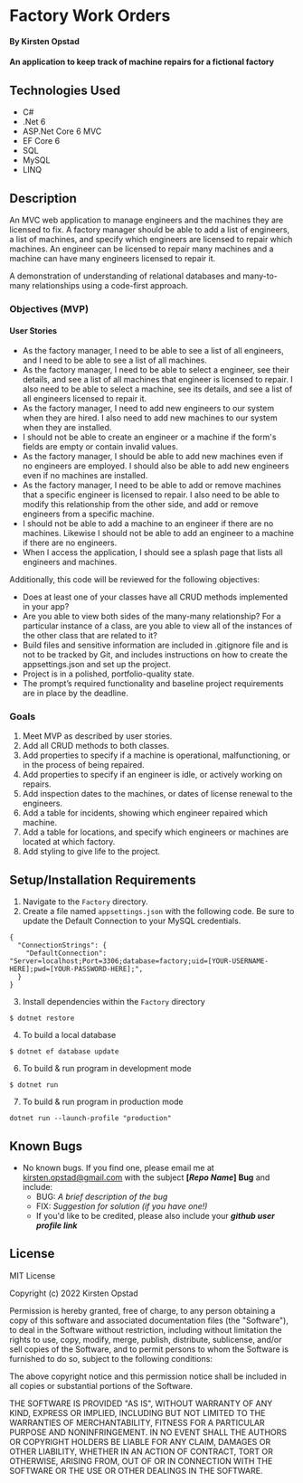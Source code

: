 # Factory Work Orders

#### By Kirsten Opstad

#### An application to keep track of machine repairs for a fictional factory

## Technologies Used

* C#
* .Net 6
* ASP.Net Core 6 MVC
* EF Core 6
* SQL
* MySQL
* LINQ

## Description

An MVC web application to manage  engineers and the machines they are licensed to fix. A factory manager should be able to add a list of engineers, a list of machines, and specify which engineers are licensed to repair which machines. An engineer can be licensed to repair many machines and a machine can have many engineers licensed to repair it.

A demonstration of understanding of relational databases and many-to-many relationships using a code-first approach.

### Objectives (MVP)

#### User Stories
* As the factory manager, I need to be able to see a list of all engineers, and I need to be able to see a list of all machines.
* As the factory manager, I need to be able to select a engineer, see their details, and see a list of all machines that engineer is licensed to repair. I also need to be able to select a machine, see its details, and see a list of all engineers licensed to repair it.
* As the factory manager, I need to add new engineers to our system when they are hired. I also need to add new machines to our system when they are installed.
* I should not be able to create an engineer or a machine if the form's fields are empty or contain invalid values.
* As the factory manager, I should be able to add new machines even if no engineers are employed. I should also be able to add new engineers even if no machines are installed.
* As the factory manager, I need to be able to add or remove machines that a specific engineer is licensed to repair. I also need to be able to modify this relationship from the other side, and add or remove engineers from a specific machine.
* I should not be able to add a machine to an engineer if there are no machines. Likewise I should not be able to add an engineer to a machine if there are no engineers.
* When I access the application, I should see a splash page that lists all engineers and machines.

Additionally, this code will be reviewed for the following objectives:

- Does at least one of your classes have all CRUD methods implemented in your app?
- Are you able to view both sides of the many-many relationship? For a particular instance of a class, are you able to view all of the instances of the other class that are related to it?
- Build files and sensitive information are included in .gitignore file and is not to be tracked by Git, and includes instructions on how to create the appsettings.json and set up the project.
- Project is in a polished, portfolio-quality state.
- The prompt’s required functionality and baseline project requirements are in place by the deadline.

<!-- ![Screenshot of Databases](imagelink) -->

<!-- [Link to operational site](http://www.kirstenopstad.github.com/<REPOSITORY NAME>) -->

### Goals
1. Meet MVP as described by user stories.
2. Add all CRUD methods to both classes.
3. Add properties to specify if a machine is operational, malfunctioning, or in the process of being repaired.
4. Add properties to specify if an engineer is idle, or actively working on repairs.
5. Add inspection dates to the machines, or dates of license renewal to the engineers.
6. Add a table for incidents, showing which engineer repaired which machine.
7. Add a table for locations, and specify which engineers or machines are located at which factory.
8. Add styling to give life to the project.

## Setup/Installation Requirements

1. Navigate to the `Factory` directory.
2. Create a file named `appsettings.json` with the following code. Be sure to update the Default Connection to your MySQL credentials.
```
{
  "ConnectionStrings": {
    "DefaultConnection": "Server=localhost;Port=3306;database=factory;uid=[YOUR-USERNAME-HERE];pwd=[YOUR-PASSWORD-HERE];",
  }
}
```
3. Install dependencies within the `Factory` directory
```
$ dotnet restore
```
4. To build a local database
```
$ dotnet ef database update
```
6. To build & run program in development mode 
 ```
 $ dotnet run
 ```
7. To build & run program in production mode 
 ```
 dotnet run --launch-profile "production"
 ```

## Known Bugs

* No known bugs. If you find one, please email me at kirsten.opstad@gmail.com with the subject **[_Repo Name_] Bug** and include:
  * BUG: _A brief description of the bug_
  * FIX: _Suggestion for solution (if you have one!)_
  * If you'd like to be credited, please also include your **_github user profile link_**

## License

MIT License

Copyright (c) 2022 Kirsten Opstad 

Permission is hereby granted, free of charge, to any person obtaining a copy of this software and associated documentation files (the "Software"), to deal in the Software without restriction, including without limitation the rights to use, copy, modify, merge, publish, distribute, sublicense, and/or sell copies of the Software, and to permit persons to whom the Software is furnished to do so, subject to the following conditions:

The above copyright notice and this permission notice shall be included in all copies or substantial portions of the Software.

THE SOFTWARE IS PROVIDED "AS IS", WITHOUT WARRANTY OF ANY KIND, EXPRESS OR IMPLIED, INCLUDING BUT NOT LIMITED TO THE WARRANTIES OF MERCHANTABILITY, FITNESS FOR A PARTICULAR PURPOSE AND NONINFRINGEMENT. IN NO EVENT SHALL THE AUTHORS OR COPYRIGHT HOLDERS BE LIABLE FOR ANY CLAIM, DAMAGES OR OTHER LIABILITY, WHETHER IN AN ACTION OF CONTRACT, TORT OR OTHERWISE, ARISING FROM, OUT OF OR IN CONNECTION WITH THE SOFTWARE OR THE USE OR OTHER DEALINGS IN THE SOFTWARE.
